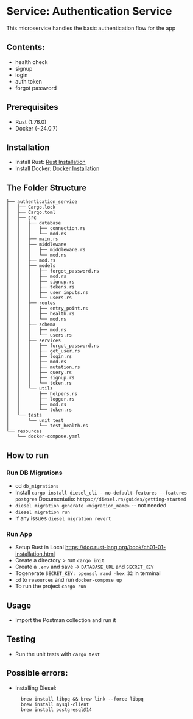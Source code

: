 # Service: Authentication Service
This microservice handles the basic authentication flow for the app

## Contents:
- health check
- signup
- login
- auth token
- forgot password

## Prerequisites
- Rust (1.76.0)
- Docker (~24.0.7)

## Installation
- Install Rust: [Rust Installation](https://doc.rust-lang.org/book/ch01-01-installation.html)
- Install Docker: [Docker Installation](https://docs.docker.com/get-docker/)

## The Folder Structure
```.
├── authentication_service
│   ├── Cargo.lock
│   ├── Cargo.toml
│   ├── src
│   │   ├── database
│   │   │   ├── connection.rs
│   │   │   └── mod.rs
│   │   ├── main.rs
│   │   ├── middleware
│   │   │   ├── middleware.rs
│   │   │   └── mod.rs
│   │   ├── mod.rs
│   │   ├── models
│   │   │   ├── forgot_password.rs
│   │   │   ├── mod.rs
│   │   │   ├── signup.rs
│   │   │   ├── tokens.rs
│   │   │   ├── user_inputs.rs
│   │   │   └── users.rs
│   │   ├── routes
│   │   │   ├── entry_point.rs
│   │   │   ├── health.rs
│   │   │   └── mod.rs
│   │   ├── schema
│   │   │   ├── mod.rs
│   │   │   └── users.rs
│   │   ├── services
│   │   │   ├── forgot_password.rs
│   │   │   ├── get_user.rs
│   │   │   ├── login.rs
│   │   │   ├── mod.rs
│   │   │   ├── mutation.rs
│   │   │   ├── query.rs
│   │   │   ├── signup.rs
│   │   │   └── token.rs
│   │   └── utils
│   │       ├── helpers.rs
│   │       ├── logger.rs
│   │       ├── mod.rs
│   │       └── token.rs
│   └── tests
│       └── unit_test
│           └── test_health.rs
└── resources
    └── docker-compose.yaml
```

## How to run
### Run DB Migrations
* cd `db_migrations`
* Install `cargo install diesel_cli --no-default-features --features postgres` Documentatio: `https://diesel.rs/guides/getting-started`
* `diesel migration generate <migration_name>`  -- not needed
* `diesel migration run`
* If any issues `diesel migration revert`

### Run App
* Setup Rust in Local https://doc.rust-lang.org/book/ch01-01-installation.html
* Create a directory > run `cargo init`
* Create a `.env` and save -> `DATABASE_URL` and `SECRET_KEY`
* Togenerate `SECRET_KEY: openssl rand -hex 32` in terminal
* `cd` to `resources` and run `docker-compose up`
* To run the project `cargo run`

## Usage
- Import the Postman collection and run it

## Testing
- Run the unit tests with `cargo test`

## Possible errors:
- Installing Diesel:

        brew install libpq && brew link --force libpq
        brew install mysql-client
        brew install postgresql@14